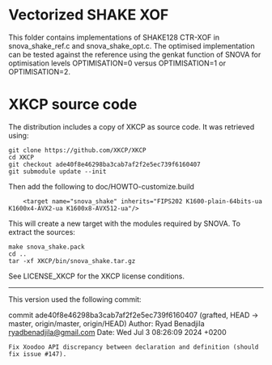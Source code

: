 # Vectorized SHAKE XOF

This folder contains implementations of SHAKE128 CTR-XOF in snova_shake_ref.c and  snova_shake_opt.c.
The optimised implementation can be tested against the reference using the genkat function of SNOVA
for optimisation levels OPTIMISATION=0 versus OPTIMISATION=1 or OPTIMISATION=2.

# XKCP source code

The distribution includes a copy of XKCP as source code. It was retrieved using:

```
git clone https://github.com/XKCP/XKCP
cd XKCP
git checkout ade40f8e46298ba3cab7af2f2e5ec739f6160407
git submodule update --init
```

Then add the following to doc/HOWTO-customize.build
```
    <target name="snova_shake" inherits="FIPS202 K1600-plain-64bits-ua K1600x4-AVX2-ua K1600x8-AVX512-ua"/>
```
This will create a new target with the modules required by SNOVA. To extract the sources:
```
make snova_shake.pack
cd ..
tar -xf XKCP/bin/snova_shake.tar.gz
```

See LICENSE_XKCP for the XKCP license conditions.

----
This version used the following commit:

commit ade40f8e46298ba3cab7af2f2e5ec739f6160407 (grafted, HEAD -> master, origin/master, origin/HEAD)
Author: Ryad Benadjila <ryadbenadjila@gmail.com>
Date:   Wed Jul 3 08:26:09 2024 +0200

    Fix Xoodoo API discrepancy between declaration and definition (should fix issue #147).